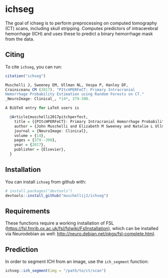 
<!-- README.md is generated from README.Rmd. Please edit that file -->

# ichseg

The goal of ichseg is to perform preprocessing on computed tomography
(CT) scans, including skull stripping. Computes predictors of
intracerebral hemorrhage (ICH) and uses these to predict a binary
hemorrhage mask from the data.

## Citing

To cite `ichseg`, you can run:

``` r
citation("ichseg")

Muschelli J, Sweeney EM, Ullman NL, Vespa P, Hanley DF,
Crainiceanu CM (2017). "PItcHPERFeCT: Primary Intracranial
Hemorrhage Probability Estimation using Random Forests on CT."
_NeuroImage: Clinical_, *14*, 379-390.

A BibTeX entry for LaTeX users is

  @Article{muschelli2017pitchperfect,
    title = {{PItcHPERFeCT}: Primary Intracranial Hemorrhage Probability Estimation using Random Forests on {CT}},
    author = {John Muschelli and Elizabeth M Sweeney and Natalie L Ullman and Paul Vespa and Daniel F Hanley and Ciprian M Crainiceanu},
    journal = {NeuroImage: Clinical},
    volume = {14},
    pages = {379--390},
    year = {2017},
    publisher = {Elsevier},
  }
```

## Installation

You can install `ichseg` from github with:

``` r
# install.packages("devtools")
devtools::install_github("muschellij2/ichseg")
```

## Requirements

These functions require a working installation of FSL
(<https://fsl.fmrib.ox.ac.uk/fsl/fslwiki/FslInstallation>), which can be
installed via Neurodebian as well:
<http://neuro.debian.net/pkgs/fsl-complete.html>.

## Prediction

In order to segment ICH from an image, use the `ich_segment` function:

``` r
ichseg::ich_segment(img = "/path/to/ct/scan")
```
